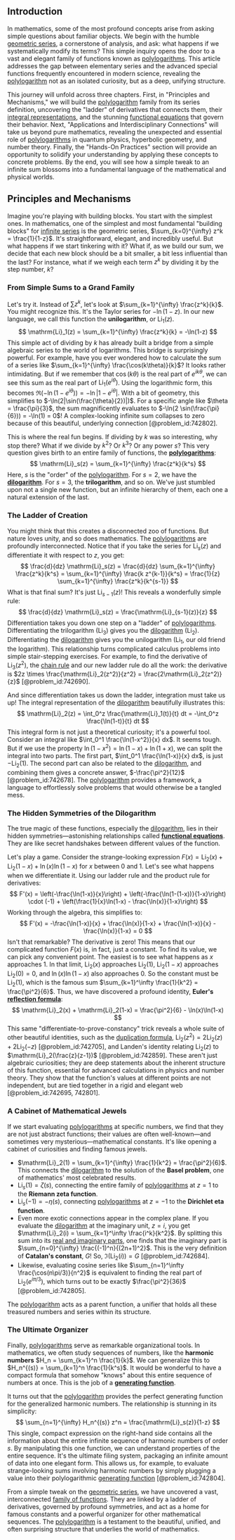 ## Introduction
In mathematics, some of the most profound concepts arise from asking simple questions about familiar objects. We begin with the humble [geometric series](@article_id:157996), a cornerstone of analysis, and ask: what happens if we systematically modify its terms? This simple inquiry opens the door to a vast and elegant family of functions known as [polylogarithms](@article_id:203777). This article addresses the gap between elementary series and the advanced special functions frequently encountered in modern science, revealing the [polylogarithm](@article_id:200912) not as an isolated curiosity, but as a deep, unifying structure.

This journey will unfold across three chapters. First, in "Principles and Mechanisms," we will build the [polylogarithm](@article_id:200912) family from its series definition, uncovering the "ladder" of derivatives that connects them, their [integral representations](@article_id:203815), and the stunning [functional equations](@article_id:199169) that govern their behavior. Next, "Applications and Interdisciplinary Connections" will take us beyond pure mathematics, revealing the unexpected and essential role of [polylogarithms](@article_id:203777) in quantum physics, hyperbolic geometry, and number theory. Finally, the "Hands-On Practices" section will provide an opportunity to solidify your understanding by applying these concepts to concrete problems. By the end, you will see how a simple tweak to an infinite sum blossoms into a fundamental language of the mathematical and physical worlds.

## Principles and Mechanisms

Imagine you're playing with building blocks. You start with the simplest ones. In mathematics, one of the simplest and most fundamental "building blocks" for [infinite series](@article_id:142872) is the geometric series, $\sum_{k=0}^{\infty} z^k = \frac{1}{1-z}$. It's straightforward, elegant, and incredibly useful. But what happens if we start tinkering with it? What if, as we build our sum, we decide that each new block should be a bit smaller, a bit less influential than the last? For instance, what if we weigh each term $z^k$ by dividing it by the step number, $k$?

### From Simple Sums to a Grand Family

Let's try it. Instead of $\sum z^k$, let's look at $\sum_{k=1}^{\infty} \frac{z^k}{k}$. You might recognize this. It's the Taylor series for $-\ln(1-z)$. In our new language, we call this function the **unilogarithm**, or $\mathrm{Li}_1(z)$.
$$
\mathrm{Li}_1(z) = \sum_{k=1}^{\infty} \frac{z^k}{k} = -\ln(1-z)
$$
This simple act of dividing by $k$ has already built a bridge from a simple algebraic series to the world of logarithms. This bridge is surprisingly powerful. For example, have you ever wondered how to calculate the sum of a series like $\sum_{k=1}^{\infty} \frac{\cos(k\theta)}{k}$? It looks rather intimidating. But if we remember that $\cos(k\theta)$ is the real part of $e^{ik\theta}$, we can see this sum as the real part of $\mathrm{Li}_1(e^{i\theta})$. Using the logarithmic form, this becomes $\Re(-\ln(1-e^{i\theta})) = -\ln|1-e^{i\theta}|$. With a bit of geometry, this simplifies to $-\ln(2|\sin(\frac{\theta}{2})|)$. For a specific angle like $\theta = \frac{\pi}{3}$, the sum magnificently evaluates to $-\ln(2 \sin(\frac{\pi}{6})) = -\ln(1) = 0$! A complex-looking infinite sum collapses to zero because of this beautiful, underlying connection [@problem_id:742802].

This is where the real fun begins. If dividing by $k$ was so interesting, why stop there? What if we divide by $k^2$? Or $k^3$? Or any power $s$? This very question gives birth to an entire family of functions, the **[polylogarithms](@article_id:203777)**:
$$
\mathrm{Li}_s(z) = \sum_{k=1}^{\infty} \frac{z^k}{k^s}
$$
Here, $s$ is the "order" of the [polylogarithm](@article_id:200912). For $s=2$, we have the **[dilogarithm](@article_id:202228)**. For $s=3$, the **trilogarithm**, and so on. We've just stumbled upon not a single new function, but an infinite hierarchy of them, each one a natural extension of the last.

### The Ladder of Creation

You might think that this creates a disconnected zoo of functions. But nature loves unity, and so does mathematics. The [polylogarithms](@article_id:203777) are profoundly interconnected. Notice that if you take the series for $\mathrm{Li}_s(z)$ and differentiate it with respect to $z$, you get:
$$
\frac{d}{dz} \mathrm{Li}_s(z) = \frac{d}{dz} \sum_{k=1}^{\infty} \frac{z^k}{k^s} = \sum_{k=1}^{\infty} \frac{k z^{k-1}}{k^s} = \frac{1}{z} \sum_{k=1}^{\infty} \frac{z^k}{k^{s-1}}
$$
What is that final sum? It's just $\mathrm{Li}_{s-1}(z)$! This reveals a wonderfully simple rule:
$$
\frac{d}{dz} \mathrm{Li}_s(z) = \frac{\mathrm{Li}_{s-1}(z)}{z}
$$
Differentiation takes you down one step on a "ladder" of [polylogarithms](@article_id:203777). Differentiating the trilogarithm ($\mathrm{Li}_3$) gives you the [dilogarithm](@article_id:202228) ($\mathrm{Li}_2$). Differentiating the [dilogarithm](@article_id:202228) gives you the unilogarithm ($\mathrm{Li}_1$, our old friend the logarithm). This relationship turns complicated calculus problems into simple stair-stepping exercises. For example, to find the derivative of $\mathrm{Li}_3(z^2)$, the [chain rule](@article_id:146928) and our new ladder rule do all the work: the derivative is $2z \times \frac{\mathrm{Li}_2(z^2)}{z^2} = \frac{2\mathrm{Li}_2(z^2)}{z}$ [@problem_id:742690].

And since differentiation takes us down the ladder, integration must take us up! The integral representation of the [dilogarithm](@article_id:202228) beautifully illustrates this:
$$
\mathrm{Li}_2(z) = \int_0^z \frac{\mathrm{Li}_1(t)}{t} dt = -\int_0^z \frac{\ln(1-t)}{t} dt
$$
This integral form is not just a theoretical curiosity; it's a powerful tool. Consider an integral like $\int_0^1 \frac{\ln(1-x^2)}{x} dx$. It seems tough. But if we use the property $\ln(1-x^2) = \ln(1-x) + \ln(1+x)$, we can split the integral into two parts. The first part, $\int_0^1 \frac{\ln(1-x)}{x} dx$, is just $-\mathrm{Li}_2(1)$. The second part can also be related to the [dilogarithm](@article_id:202228), and combining them gives a concrete answer, $-\frac{\pi^2}{12}$ [@problem_id:742678]. The [polylogarithm](@article_id:200912) provides a framework, a language to effortlessly solve problems that would otherwise be a tangled mess.

### The Hidden Symmetries of the Dilogarithm

The true magic of these functions, especially the [dilogarithm](@article_id:202228), lies in their hidden symmetries—astonishing relationships called **[functional equations](@article_id:199169)**. They are like secret handshakes between different values of the function.

Let's play a game. Consider the strange-looking expression $F(x) = \mathrm{Li}_2(x) + \mathrm{Li}_2(1-x) + \ln(x)\ln(1-x)$ for $x$ between 0 and 1. Let's see what happens when we differentiate it. Using our ladder rule and the product rule for derivatives:
$$
F'(x) = \left(-\frac{\ln(1-x)}{x}\right) + \left(-\frac{\ln(1-(1-x))}{1-x}\right) \cdot (-1) + \left(\frac{1}{x}\ln(1-x) - \frac{\ln(x)}{1-x}\right)
$$
Working through the algebra, this simplifies to:
$$
F'(x) = -\frac{\ln(1-x)}{x} + \frac{\ln(x)}{1-x} + \frac{\ln(1-x)}{x} - \frac{\ln(x)}{1-x} = 0
$$
Isn't that remarkable? The derivative is zero! This means that our complicated function $F(x)$ is, in fact, just a constant. To find its value, we can pick any convenient point. The easiest is to see what happens as $x$ approaches 1. In that limit, $\mathrm{Li}_2(x)$ approaches $\mathrm{Li}_2(1)$, $\mathrm{Li}_2(1-x)$ approaches $\mathrm{Li}_2(0) = 0$, and $\ln(x)\ln(1-x)$ also approaches 0. So the constant must be $\mathrm{Li}_2(1)$, which is the famous sum $\sum_{k=1}^\infty \frac{1}{k^2} = \frac{\pi^2}{6}$. Thus, we have discovered a profound identity, **Euler's [reflection formula](@article_id:198347)**:
$$
\mathrm{Li}_2(x) + \mathrm{Li}_2(1-x) = \frac{\pi^2}{6} - \ln(x)\ln(1-x)
$$
This same "differentiate-to-prove-constancy" trick reveals a whole suite of other beautiful identities, such as the [duplication formula](@article_id:173467), $\mathrm{Li}_2(z^2) = 2\mathrm{Li}_2(z) + 2\mathrm{Li}_2(-z)$ [@problem_id:742705], and Landen's identity relating $\mathrm{Li}_2(z)$ to $\mathrm{Li}_2(\frac{z}{z-1})$ [@problem_id:742859]. These aren't just algebraic curiosities; they are deep statements about the inherent structure of this function, essential for advanced calculations in physics and number theory. They show that the function's values at different points are not independent, but are tied together in a rigid and elegant web [@problem_id:742695, 742801].

### A Cabinet of Mathematical Jewels

If we start evaluating [polylogarithms](@article_id:203777) at specific numbers, we find that they are not just abstract functions; their values are often well-known—and sometimes very mysterious—mathematical constants. It's like opening a cabinet of curiosities and finding famous jewels.

-   $\mathrm{Li}_2(1) = \sum_{k=1}^{\infty} \frac{1}{k^2} = \frac{\pi^2}{6}$. This connects the [dilogarithm](@article_id:202228) to the solution of the **Basel problem**, one of mathematics' most celebrated results.
-   $\mathrm{Li}_s(1) = \zeta(s)$, connecting the entire family of [polylogarithms](@article_id:203777) at $z=1$ to the **Riemann zeta function**.
-   $\mathrm{Li}_s(-1) = -\eta(s)$, connecting [polylogarithms](@article_id:203777) at $z=-1$ to the **Dirichlet eta function**.
-   Even more exotic connections appear in the complex plane. If you evaluate the [dilogarithm](@article_id:202228) at the imaginary unit, $z=i$, you get $\mathrm{Li}_2(i) = \sum_{k=1}^\infty \frac{i^k}{k^2}$. By splitting this sum into its [real and imaginary parts](@article_id:163731), one finds that the imaginary part is $\sum_{n=0}^{\infty} \frac{(-1)^n}{(2n+1)^2}$. This is the very definition of **Catalan's constant**, $G$! So, $\Im(\mathrm{Li}_2(i)) = G$ [@problem_id:742684].
-   Likewise, evaluating cosine series like $\sum_{n=1}^\infty \frac{\cos(n\pi/3)}{n^2}$ is equivalent to finding the real part of $\mathrm{Li}_2(e^{i\pi/3})$, which turns out to be exactly $\frac{\pi^2}{36}$ [@problem_id:742805].

The [polylogarithm](@article_id:200912) acts as a parent function, a unifier that holds all these treasured numbers and series within its structure.

### The Ultimate Organizer

Finally, [polylogarithms](@article_id:203777) serve as remarkable organizational tools. In mathematics, we often study sequences of numbers, like the **harmonic numbers** $H_n = \sum_{k=1}^n \frac{1}{k}$. We can generalize this to $H_n^{(s)} = \sum_{k=1}^n \frac{1}{k^s}$. It would be wonderful to have a compact formula that somehow "knows" about this entire sequence of numbers at once. This is the job of a **[generating function](@article_id:152210)**.

It turns out that the [polylogarithm](@article_id:200912) provides the perfect generating function for the generalized harmonic numbers. The relationship is stunning in its simplicity:
$$
\sum_{n=1}^{\infty} H_n^{(s)} z^n = \frac{\mathrm{Li}_s(z)}{1-z}
$$
This single, compact expression on the right-hand side contains all the information about the entire infinite sequence of harmonic numbers of order $s$. By manipulating this one function, we can understand properties of the entire sequence. It's the ultimate filing system, packaging an infinite amount of data into one elegant form. This allows us, for example, to evaluate strange-looking sums involving harmonic numbers by simply plugging a value into their polylogarithmic [generating function](@article_id:152210) [@problem_id:742804].

From a simple tweak on the [geometric series](@article_id:157996), we have uncovered a vast, interconnected [family of functions](@article_id:136955). They are linked by a ladder of derivatives, governed by profound symmetries, and act as a home for famous constants and a powerful organizer for other mathematical sequences. The [polylogarithm](@article_id:200912) is a testament to the beautiful, unified, and often surprising structure that underlies the world of mathematics.